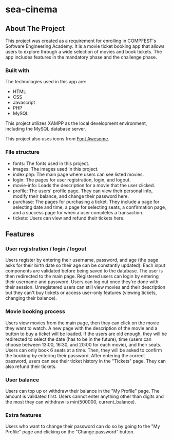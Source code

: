 # sea-cinema

## About The Project
This project was created as a requirement for enrolling in COMPFEST's Software Engineering Academy. It is a movie ticket booking app that allows users to explore through a wide selection of movies and book tickets. The app includes features in the mandatory phase and the challenge phase.

### Built with
The technologies used in this app are:
- HTML
- CSS
- Javascript
- PHP 
- MySQL

This project utilizes XAMPP as the local development environment, including the MySQL database server.

This project also uses icons from [Font Awesome](https://fontawesome.com).


### File structure
- fonts: The fonts used in this project.
- images: The images used in this project.
- index.php: The main page where users can see listed movies.
- login: The pages for user registration, login, and logout.
- movie-info: Loads the description for a movie that the user clicked.
- profile: The users' profile page. They can view their personal info, modify their balance, and change their password here.
- purchase: The pages for purchasing a ticket. They include a page for selecting date and time, a page for selecting seats, a confirmation page, and a success page for when a user completes a transaction.
- tickets: Users can view and refund their tickets here.

## Features

### User registration / login / logout
Users register by entering their username, password, and age (the page asks for their birth date so their age can be constantly updated). Each input components are validated before being saved to the database. The user is then redirected to the main page. Registered users can login by entering their username and password. Users can log out once they're done with their session. Unregistered users can still view movies and their description but they can't buy tickets or access user-only features (viewing tickets, changing their balance).

### Movie booking process
Users view movies from the main page, then they can click on the movie they want to watch. A new page with the description of the movie and a button to buy a ticket will be loaded. If the users are old enough, they will be redirected to select the date (has to be in the future), time (users can choose between 13:00, 16:30, and 20:00 for each movie), and their seats. Users can only book 6 seats at a time.
Then, they will be asked to confirm the booking by entering their password. After entering the correct password, users can see their ticket history in the "Tickets" page. They can also refund their tickets.

### User balance
Users can top up or withdraw their balance in the "My Profile" page. The amount is validated first. Users cannot enter anything other than digits and the most they can withdraw is min(500000, current_balance).

### Extra features
Users who want to change their password can do so by going to the "My Profile" page and clicking on the "Change password" button.

